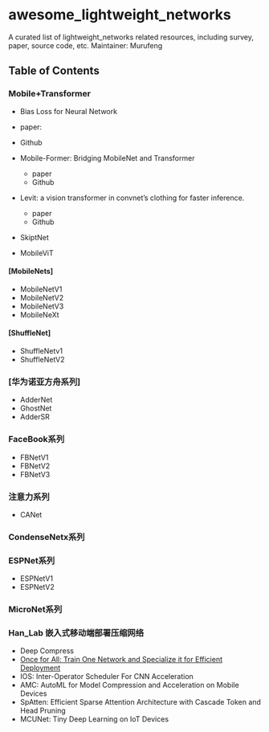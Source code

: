 # awesome_lightweight_networks
A curated list of lightweight_networks related resources, including survey, paper, source code, etc.
Maintainer: Murufeng

## Table of Contents

### Mobile+Transformer
 - Bias Loss for Neural Network
  - paper:
  - Github
  
- Mobile-Former: Bridging MobileNet and Transformer
  - paper
  - Github
  
- Levit: a vision transformer in convnet’s clothing for faster inference.
  - paper
  - Github
  
- SkiptNet
- MobileViT

#### [MobileNets]
- MobileNetV1
- MobileNetV2
- MobileNetV3
- MobileNeXt

#### [ShuffleNet]
- ShuffleNetv1
- ShuffleNetV2

### [华为诺亚方舟系列]
- AdderNet
- GhostNet
- AdderSR

### FaceBook系列
- FBNetV1
- FBNetV2
- FBNetV3

### 注意力系列
 - CANet

### CondenseNetx系列

### ESPNet系列
 - ESPNetV1
 - ESPNetV2

### MicroNet系列


### Han_Lab 嵌入式移动端部署压缩网络
- Deep Compress
- [Once for All: Train One Network and Specialize it for Efficient Deployment](https://arxiv.org/abs/1908.09791)
- IOS: Inter-Operator Scheduler For CNN Acceleration
- AMC: AutoML for Model Compression and Acceleration on Mobile Devices
- SpAtten: Efficient Sparse Attention Architecture with Cascade Token and Head Pruning 
- MCUNet: Tiny Deep Learning on IoT Devices
